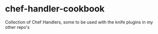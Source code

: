 chef-handler-cookbook
=====================

Collection of Chef Handlers, some to be used with the knife plugins in my other repo's